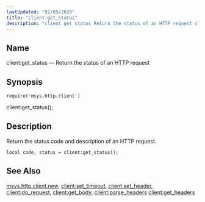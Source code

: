 ```yaml
---
lastUpdated: "02/05/2020"
title: "client:get_status"
description: "client get status Return the status of an HTTP request client get status Return the status code and description of an HTTP request Example 70 12 client get status example msys http client new client set timeout client set header client do request client get body client parse headers client..."
---
```


<a name="lua.ref.client_get_status"></a> 
## Name

client:get_status — Return the status of an HTTP request

<a name="idp15212944"></a> 
## Synopsis

`require('msys.http.client')`

client:get_status();

<a name="idp15215488"></a> 
## Description

Return the status code and description of an HTTP request.

<a name="lua.ref.client_get_status.example"></a> 


`local code, status = client:get_status();`
<a name="idp15219008"></a> 
## See Also

[msys.http.client.new](/momentum/4/lua/ref-msys-http-client-new), [client:set_timeout](/momentum/4/lua/ref-client-set-timeout), [client:set_header](/momentum/4/lua/ref-client-set-header), [client:do_request](/momentum/4/lua/ref-client-do-request), [client:get_body](/momentum/4/lua/ref-client-get-body), [client:parse_headers](/momentum/4/lua/ref-client-parse-headers) [client:get_headers](/momentum/4/lua/ref-client-get-headers)